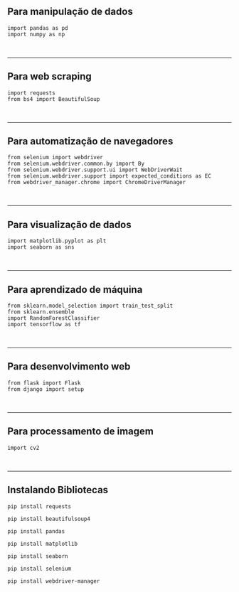 ## Para manipulação de dados ## 
```
import pandas as pd
import numpy as np
```

<br>

---

## Para web scraping ##
```
import requests
from bs4 import BeautifulSoup
```

<br>

---

## Para automatização de navegadores ##
```
from selenium import webdriver
from selenium.webdriver.common.by import By
from selenium.webdriver.support.ui import WebDriverWait
from selenium.webdriver.support import expected_conditions as EC
from webdriver_manager.chrome import ChromeDriverManager
```


<br>

---

## Para visualização de dados ##
```
import matplotlib.pyplot as plt
import seaborn as sns
```

<br>

---

## Para aprendizado de máquina ##
```
from sklearn.model_selection import train_test_split 
from sklearn.ensemble 
import RandomForestClassifier 
import tensorflow as tf
```


<br>

---

## Para desenvolvimento web ##
```
from flask import Flask
from django import setup
```

<br>

---

## Para processamento de imagem ##
```
import cv2
```

<br>

---

## Instalando Bibliotecas ##


```
pip install requests
```

```
pip install beautifulsoup4
```

```
pip install pandas
```

```
pip install matplotlib
```

```
pip install seaborn
```

```
pip install selenium
```

```
pip install webdriver-manager
```



